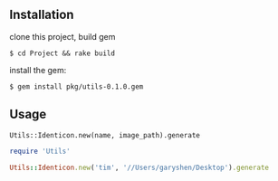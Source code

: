 ## Installation

clone this project, build gem

    $ cd Project && rake build

install the gem:

    $ gem install pkg/utils-0.1.0.gem

## Usage

    Utils::Identicon.new(name, image_path).generate

```ruby
require 'Utils'

Utils::Identicon.new('tim', '//Users/garyshen/Desktop').generate
```